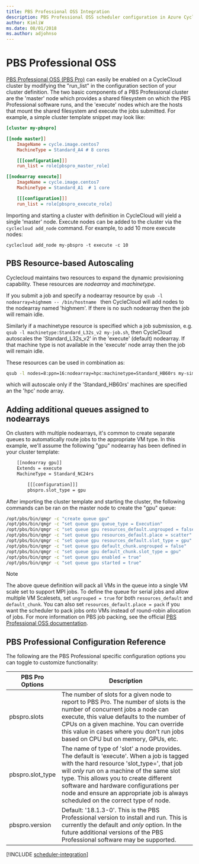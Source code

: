 ```yaml
---
title: PBS Professional OSS Integration
description: PBS Professional OSS scheduler configuration in Azure CycleCloud.
author: KimliW
ms.date: 08/01/2018
ms.author: adjohnso
---
```


# PBS Professional OSS

[//]: # (Need to link to the scheduler README on Github)

[PBS Professional OSS (PBS Pro)](http://pbspro.org/) can easily be enabled on a CycleCloud cluster by modifying the "run_list" in the configuration section of your cluster definition. The two basic components of a PBS Professional cluster are the 'master' node which provides a shared filesystem on which the PBS Professional software runs, and the 'execute' nodes which are the hosts that mount the shared filesystem and execute the jobs submitted. For example, a simple cluster template snippet may look like:

``` ini
[cluster my-pbspro]

[[node master]]
    ImageName = cycle.image.centos7
    MachineType = Standard_A4 # 8 cores

    [[[configuration]]]
    run_list = role[pbspro_master_role]

[[nodearray execute]]
    ImageName = cycle.image.centos7
    MachineType = Standard_A1  # 1 core

    [[[configuration]]]
    run_list = role[pbspro_execute_role]
```

Importing and starting a cluster with definition in CycleCloud will yield a single 'master' node. Execute nodes can be added to the cluster via the `cyclecloud add_node` command. For example, to add 10 more execute nodes:

```azurecli-interactive
cyclecloud add_node my-pbspro -t execute -c 10
```

## PBS Resource-based Autoscaling

Cyclecloud maintains two resources to expand the dynamic provisioning capability. These resources are *nodearray* and *machinetype*. 

If you submit a job and specify a nodearray resource by `qsub -l nodearray=highmem -- /bin/hostname ` 
then CycleCloud will add nodes to the nodearray named 'highmem'. If there is  no such nodearray then the job will remain idle.

Similarly if a machinetype resource is specified which a job submission, e.g. `qsub -l machinetype:Standard_L32s_v2 my-job.sh`, then CycleCloud autoscales the 'Standard_L32s_v2' in the 'execute' (default) nodearray. If that machine type is not available in the 'execute' node array then the job will remain idle.

These resources can be used in combination as:

```bash
qsub -l nodes=8:ppn=16:nodearray=hpc:machinetype=Standard_HB60rs my-simulation.sh
```

which will autoscale only if the 'Standard_HB60rs' machines are specified an the 'hpc' node array.

## Adding additional queues assigned to nodearrays

On clusters with multiple nodearrays, it's common to create separate queues to automatically route jobs to the appropriate VM type. In this example, we'll assume the following "gpu" nodearray has been defined in your cluster template:

```bash
    [[nodearray gpu]]
    Extends = execute
    MachineType = Standard_NC24rs

        [[[configuration]]]
        pbspro.slot_type = gpu
```

After importing the cluster template and starting the cluster, the following commands can be ran on the master node to create the "gpu" queue:

```bash
/opt/pbs/bin/qmgr -c "create queue gpu"
/opt/pbs/bin/qmgr -c "set queue gpu queue_type = Execution"
/opt/pbs/bin/qmgr -c "set queue gpu resources_default.ungrouped = false"
/opt/pbs/bin/qmgr -c "set queue gpu resources_default.place = scatter"
/opt/pbs/bin/qmgr -c "set queue gpu resources_default.slot_type = gpu"
/opt/pbs/bin/qmgr -c "set queue gpu default_chunk.ungrouped = false"
/opt/pbs/bin/qmgr -c "set queue gpu default_chunk.slot_type = gpu"
/opt/pbs/bin/qmgr -c "set queue gpu enabled = true"
/opt/pbs/bin/qmgr -c "set queue gpu started = true"
```

> [!NOTE]
> The above queue definition will pack all VMs in the queue into a single VM scale set to support MPI jobs. To define the queue for serial jobs and allow multiple VM Scalesets, set `ungrouped = true` for both `resources_default` and `default_chunk`. You can also set `resources_default.place = pack` if you want the scheduler to pack jobs onto VMs instead of round-robin allocation of jobs. For more information on PBS job packing, see the official [PBS Professional OSS documentation](https://www.altair.com/pbs-works-documentation/).

## PBS Professional Configuration Reference

The following are the PBS Professional specific configuration options you can toggle to customize functionality:

| PBS Pro Options | Description |
| --------------- | ----------- |
| pbspro.slots                           | The number of slots for a given node to report to PBS Pro. The number of slots is the number of concurrent jobs a node can execute, this value defaults to the number of CPUs on a given machine. You can override this value in cases where you don't run jobs based on CPU but on memory, GPUs, etc.                                                               |
| pbspro.slot_type                       | The name of type of 'slot' a node provides. The default is 'execute'. When a job is tagged with the hard resource 'slot_type=<type>', that job will *only* run on a machine of the same slot type. This allows you to create different software and hardware configurations per node and ensure an appropriate job is always scheduled on the correct type of node.  |
| pbspro.version                         | Default: '18.1.3-0'. This is the PBS Professional version to install and run. This is currently the default and *only* option. In the future additional versions of the PBS Professional software may be supported. |

[!INCLUDE [scheduler-integration](~/includes/scheduler-integration.md)]